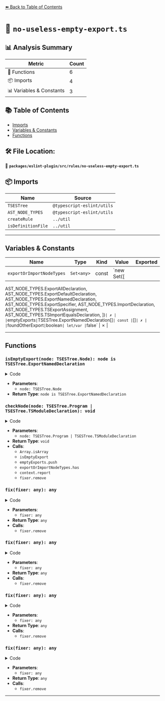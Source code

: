 [⬅️ Back to Table of Contents](../../../../index.md)

# 📄 `no-useless-empty-export.ts`

## 📊 Analysis Summary

| Metric | Count |
|--------|-------|
| 🔧 Functions | 6 |
| 📦 Imports | 4 |
| 📊 Variables & Constants | 3 |

## 📚 Table of Contents

- [Imports](#imports)
- [Variables & Constants](#variables-constants)
- [Functions](#functions)

## 🛠️ File Location:
📂 **`packages/eslint-plugin/src/rules/no-useless-empty-export.ts`**

## 📦 Imports

| Name | Source |
|------|--------|
| `TSESTree` | `@typescript-eslint/utils` |
| `AST_NODE_TYPES` | `@typescript-eslint/utils` |
| `createRule` | `../util` |
| `isDefinitionFile` | `../util` |


---

## Variables & Constants

| Name | Type | Kind | Value | Exported |
|------|------|------|-------|----------|
| `exportOrImportNodeTypes` | `Set<any>` | const | `new Set([
  AST_NODE_TYPES.ExportAllDeclaration,
  AST_NODE_TYPES.ExportDefaultDeclaration,
  AST_NODE_TYPES.ExportNamedDeclaration,
  AST_NODE_TYPES.ExportSpecifier,
  AST_NODE_TYPES.ImportDeclaration,
  AST_NODE_TYPES.TSExportAssignment,
  AST_NODE_TYPES.TSImportEqualsDeclaration,
])` | ✗ |
| `emptyExports` | `TSESTree.ExportNamedDeclaration[]` | const | `[]` | ✗ |
| `foundOtherExport` | `boolean` | let/var | `false` | ✗ |


---

## Functions

### `isEmptyExport(node: TSESTree.Node): node is TSESTree.ExportNamedDeclaration`

<details><summary>Code</summary>

```ts
function isEmptyExport(
  node: TSESTree.Node,
): node is TSESTree.ExportNamedDeclaration {
  return (
    node.type === AST_NODE_TYPES.ExportNamedDeclaration &&
    node.specifiers.length === 0 &&
    !node.declaration
  );
}
```
</details>

- **Parameters**:
  - `node: TSESTree.Node`
- **Return Type**: `node is TSESTree.ExportNamedDeclaration`
### `checkNode(node: TSESTree.Program | TSESTree.TSModuleDeclaration): void`

<details><summary>Code</summary>

```ts
function checkNode(
      node: TSESTree.Program | TSESTree.TSModuleDeclaration,
    ): void {
      if (!Array.isArray(node.body)) {
        return;
      }

      const emptyExports: TSESTree.ExportNamedDeclaration[] = [];
      let foundOtherExport = false;

      for (const statement of node.body) {
        if (isEmptyExport(statement)) {
          emptyExports.push(statement);
        } else if (exportOrImportNodeTypes.has(statement.type)) {
          foundOtherExport = true;
        }
      }

      if (foundOtherExport) {
        for (const emptyExport of emptyExports) {
          context.report({
            node: emptyExport,
            messageId: 'uselessExport',
            fix: fixer => fixer.remove(emptyExport),
          });
        }
      }
    }
```
</details>

- **Parameters**:
  - `node: TSESTree.Program | TSESTree.TSModuleDeclaration`
- **Return Type**: `void`
- **Calls**:
  - `Array.isArray`
  - `isEmptyExport`
  - `emptyExports.push`
  - `exportOrImportNodeTypes.has`
  - `context.report`
  - `fixer.remove`
### `fix(fixer: any): any`

<details><summary>Code</summary>

```ts
fixer => fixer.remove(emptyExport)
```
</details>

- **Parameters**:
  - `fixer: any`
- **Return Type**: `any`
- **Calls**:
  - `fixer.remove`
### `fix(fixer: any): any`

<details><summary>Code</summary>

```ts
fixer => fixer.remove(emptyExport)
```
</details>

- **Parameters**:
  - `fixer: any`
- **Return Type**: `any`
- **Calls**:
  - `fixer.remove`
### `fix(fixer: any): any`

<details><summary>Code</summary>

```ts
fixer => fixer.remove(emptyExport)
```
</details>

- **Parameters**:
  - `fixer: any`
- **Return Type**: `any`
- **Calls**:
  - `fixer.remove`
### `fix(fixer: any): any`

<details><summary>Code</summary>

```ts
fixer => fixer.remove(emptyExport)
```
</details>

- **Parameters**:
  - `fixer: any`
- **Return Type**: `any`
- **Calls**:
  - `fixer.remove`

---